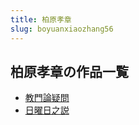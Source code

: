 ```yaml
---
title: 柏原孝章
slug: boyuanxiaozhang56
---
```


## 柏原孝章の作品一覧

- [教門論疑問](jiaomenlunyiwen1e)
- [日曜日之説](riyaorizhishuo85)
